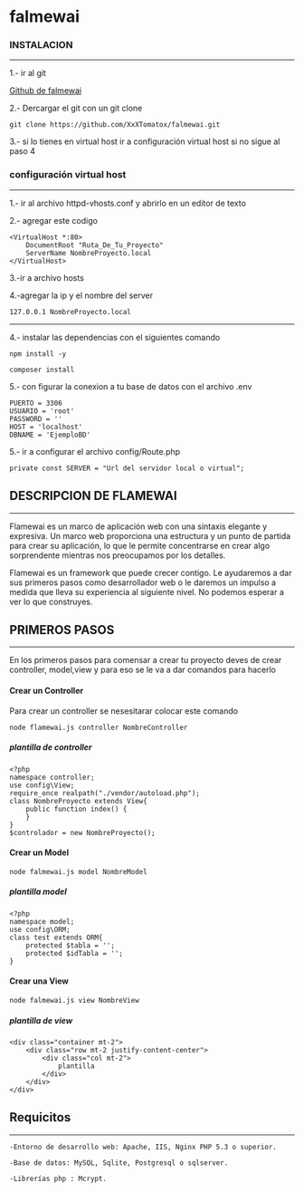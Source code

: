 # falmewai

### INSTALACION
---
1.- ir al git

[Github de falmewai](https://github.com/XxXTomatox/falmewai.git)

2.- Dercargar el git con un git clone 

	git clone https://github.com/XxXTomatox/falmewai.git

3.- si lo tienes en virtual host ir a configuración virtual host si no sigue al paso 4
### configuración virtual host
---
1.- ir al archivo httpd-vhosts.conf y abrirlo en un editor de texto

2.- agregar este codigo

	<VirtualHost *:80>
		DocumentRoot "Ruta_De_Tu_Proyecto"
		ServerName NombreProyecto.local
	</VirtualHost>

3.-ir a archivo hosts 

4.-agregar la ip y el nombre del server 

	127.0.0.1 NombreProyecto.local

---

4.- instalar las dependencias con el siguientes comando

	npm install -y
	
	composer install 

5.- con figurar la conexion a tu base de datos con el archivo .env

	PUERTO = 3306
	USUARIO = 'root'
	PASSWORD = ''
	HOST = 'localhost'
	DBNAME = 'EjemploBD'

5.- ir a configurar el archivo config/Route.php

	private const SERVER = "Url del servidor local o virtual";

## DESCRIPCION DE FLAMEWAI
---

Flamewai es un marco de aplicación web con una sintaxis elegante y expresiva. Un marco web proporciona una estructura y un punto de partida para crear su aplicación, lo que le permite concentrarse en crear algo sorprendente mientras nos preocupamos por los detalles.

Flamewai es un framework que puede crecer contigo. Le ayudaremos a dar sus primeros pasos como desarrollador web o le daremos un impulso a medida que lleva su experiencia al siguiente nivel. No podemos esperar a ver lo que construyes.

## PRIMEROS PASOS
---
En los primeros pasos para comensar a crear tu proyecto deves de crear controller, model,view
y para eso se le va a dar comandos para hacerlo 
#### Crear un Controller

Para crear un controller se nesesitarar colocar este comando 

	node flamewai.js controller NombreController
 
 ##### plantilla de controller 

	<?php
	namespace controller;
	use config\View;
	require_once realpath("./vendor/autoload.php");
	class NombreProyecto extends View{
		public function index() {
		}
	}
	$controlador = new NombreProyecto();

#### Crear un Model

	node falmewai.js model NombreModel

##### plantilla model

	<?php
	namespace model;
	use config\ORM;
	class test extends ORM{
		protected $tabla = '';
		protected $idTabla = '';
	}


#### Crear una View

	node falmewai.js view NombreView

##### plantilla de view

	<div class="container mt-2">
		<div class="row mt-2 justify-content-center">
			<div class="col mt-2">
				plantilla
			</div>
		</div>
	</div>
 
## Requicitos
---
	-Entorno de desarrollo web: Apache, IIS, Nginx PHP 5.3 o superior.
 
    -Base de datos: MySQL, Sqlite, Postgresql o sqlserver.
    
    -Librerías php : Mcrypt.
